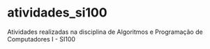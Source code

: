# atividades_si100
Atividades realizadas na disciplina de Algoritmos e Programação de Computadores I - SI100
